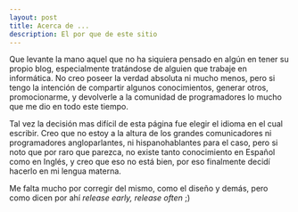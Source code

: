 ```yaml
---
layout: post
title: Acerca de ...
description: El por que de este sitio
---
```


Que levante la mano aquel que no ha siquiera pensado en algún en tener su propio blog, especialmente tratándose de alguien que trabaje en informática. No creo poseer la verdad absoluta ni mucho menos, pero si tengo la intención de compartir algunos conocimientos, generar otros, promocionarme, y devolverle a la comunidad de programadores lo mucho que me dio en todo este tiempo.

Tal vez la decisión mas difícil de esta página fue elegir el idioma en el cual escribir. Creo que no estoy a la altura de los grandes comunicadores ni programadores angloparlantes, ni hispanohablantes para el caso, pero si noto que por raro que parezca, no existe tanto conocimiento en Español como en Inglés, y creo que eso no está bien, por eso finalmente decidí hacerlo en mi lengua materna.

Me falta mucho por corregir del mismo, como el diseño y demás, pero como dicen por ahí <i lang="en" title="lanzar lo antes posible, lanzar seguido">release early, release often</i> ;)
